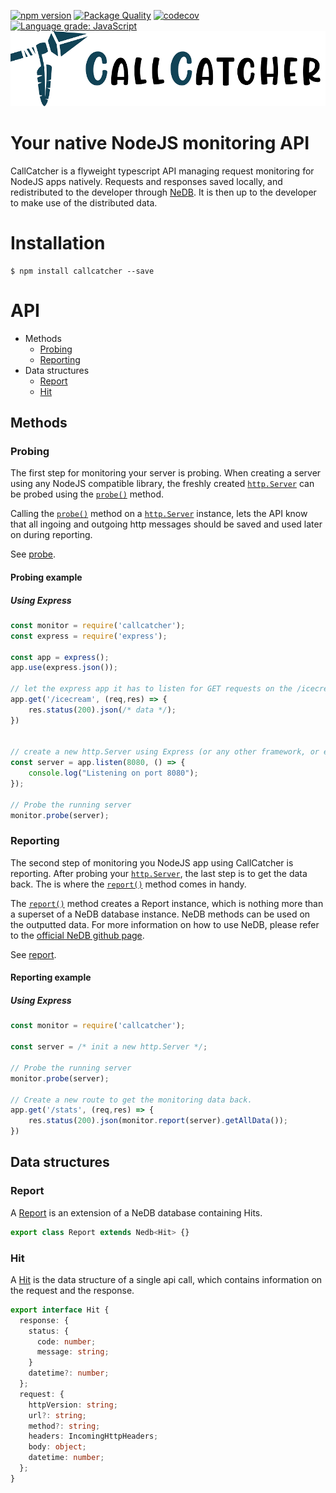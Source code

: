 [![npm version](https://badge.fury.io/js/callcatcher.svg)](https://badge.fury.io/js/callcatcher)
[![Package Quality](https://packagequality.com/shield/callcatcher.svg)](https://packagequality.com/#?package=callcatcher)
[![codecov](https://codecov.io/gh/PaulEvans8669/callcatcher/branch/main/graph/badge.svg?token=9drZXADeaY)](https://codecov.io/gh/PaulEvans8669/callcatcher)
[![Language grade: JavaScript](https://img.shields.io/lgtm/grade/javascript/g/PaulEvans8669/callcatcher.svg?logo=lgtm&logoWidth=18)](https://lgtm.com/projects/g/PaulEvans8669/callcatcher/context:javascript)
![CallCatcher](callcatcher.png)

# Your native NodeJS monitoring API


CallCatcher is a flyweight typescript API managing request monitoring for NodeJS apps natively. 
Requests and responses saved locally, and redistributed to the developer through [NeDB](https://github.com/louischatriot/nedb).
It is then up to the developer to make use of the distributed data.

# Installation

```shell
$ npm install callcatcher --save
```

# API

- Methods
    - [Probing](#probing)
    - [Reporting](#reporting)
- Data structures
    - [Report](#report)
    - [Hit](#hit)

## Methods

### <a name="probing"></a> Probing

The first step for monitoring your server is probing. When creating a server using any NodeJS compatible library, 
the freshly created [`http.Server`](https://nodejs.org/api/http.html#http_class_http_server) can be probed using the [`probe()`](src/lib/probe.ts) method.

Calling the [`probe()`](src/lib/probe.ts) method on a [`http.Server`](https://nodejs.org/api/http.html#http_class_http_server) instance,
lets the API know that all ingoing and outgoing http messages should be saved and used later on during reporting.

See [probe](src/lib/probe.ts).

#### Probing example

##### Using Express
```javascript
const monitor = require('callcatcher');
const express = require('express');

const app = express();
app.use(express.json());

// let the express app it has to listen for GET requests on the /icecream route
app.get('/icecream', (req,res) => {
    res.status(200).json(/* data */);
})


// create a new http.Server using Express (or any other framework, or even none...)
const server = app.listen(8080, () => {
    console.log("Listening on port 8080");
});

// Probe the running server
monitor.probe(server);
```


### <a name="reporting"></a> Reporting

The second step of monitoring you NodeJS app using CallCatcher is reporting. After probing your [`http.Server`](https://nodejs.org/api/http.html#http_class_http_server),
the last step is to get the data back. The is where the [`report()`](src/lib/report.ts) method comes in handy.

The [`report()`](src/lib/report.ts) method creates a Report instance, which is nothing more than a superset of a NeDB database instance.
NeDB methods can be used on the outputted data. For more information on how to use NeDB, please refer to the [official NeDB github page](https://github.com/louischatriot/nedb).

See [report](src/lib/report.ts).
#### Reporting example

##### Using Express
```javascript
const monitor = require('callcatcher');

const server = /* init a new http.Server */;

// Probe the running server
monitor.probe(server);

// Create a new route to get the monitoring data back.
app.get('/stats', (req,res) => {
    res.status(200).json(monitor.report(server).getAllData());
})
```

## Data structures

### <a name="report"></a> Report

A [Report](src/models/report.ts) is an extension of a NeDB database containing Hits.

```typescript
export class Report extends Nedb<Hit> {}
```

### <a name="hit"></a> Hit

A [Hit](src/models/hit.ts) is the data structure of a single api call, which contains information on the request and the response.

```typescript
export interface Hit {
  response: {
    status: {
      code: number;
      message: string;
    }
    datetime?: number;
  };
  request: {
    httpVersion: string;
    url?: string;
    method?: string;
    headers: IncomingHttpHeaders;
    body: object;
    datetime: number;
  };
}
```

